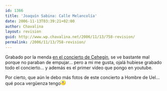 ```yaml
---
id: 1366
title: 'Joaquín Sabina: Calle Melancolía'
date: 2006-11-13T03:39:21+02:00
author: Chavalina
layout: revision
guid: http://www.wp.chavalina.net/2006/11/13/758-revision/
permalink: /2006/11/13/758-revision/
---
```

Grabado por la menda <a href="http://chavalina.net/comentar.php?idpost=739" target="_blank">en el concierto de Cehegín</a>, se ve bastante mal porque no paraban de empujar… pero a mi me gusta, ojalá hubiese grabado todo el concierto… y además es el primer vídeo que pongo en youtube.



Por cierto, que aún le debo más fotos de este concierto a Hombre de Uel… qué poca verg&uuml;enza tengo![emo](/imagenes/emoticonos/triste.gif)